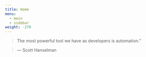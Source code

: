 ```yaml
---
title: Home
menu:
  - main
  - sidebar
weight: -270
---
```

> The most powerful tool we have as developers is automation.”

> — Scott Hanselman
